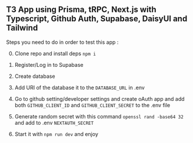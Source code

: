 ## T3 App using Prisma, tRPC, Next.js with Typescript, Github Auth, Supabase, DaisyUI and Tailwind

Steps you need to do in order to test this app : 

0. Clone repo and install deps ```npm i```

1. Register/Log in to Supabase
2. Create database
3. Add URI of the database it to the ```DATABASE_URL``` in .env
4. Go to github setting/developer settings and create oAuth app and add both ```GITHUB_CLIENT_ID``` and ```GITHUB_CLIENT_SECRET``` to the .env file
5. Generate random secret with this command ```openssl rand -base64 32``` and add to .env ```NEXTAUTH_SECRET```

6. Start it with ```npm run dev``` and enjoy
